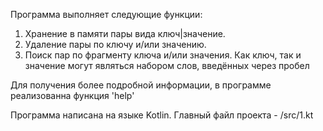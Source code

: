 Программа выполняет следующие функции:
  1) Хранение в памяти пары вида ключ|значение.
  2) Удаление пары по ключу и/или значению.
  3) Поиск пар по фрагменту ключа и/или значения.
Как ключ, так и значение могут являться набором слов, введённых через пробел

Для получения более подробной информации, в программе реализованна функция 'help'


Программа написана на языке Kotlin. Главный файл проекта - /src/1.kt
